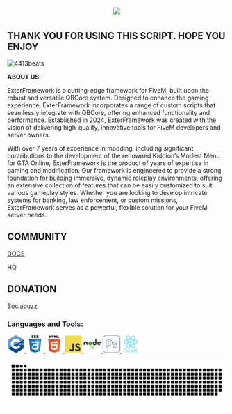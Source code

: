 <h1 align="center">
    <img src="https://readme-typing-svg.herokuapp.com/?font=Righteous&size=35&center=true&vCenter=true&width=500&height=70&duration=2000&lines=NGOCEH+LU;+JELEK;&color=00FF00" />
</h1>


## THANK YOU FOR USING THIS SCRIPT. HOPE YOU ENJOY

<p align="left"> <img src="https://komarev.com/ghpvc/?username=4413beats&label=Profile%20views&color=00FF40&style=flat" alt="4413beats" /> </p>

**ABOUT US:**

ExterFramework is a cutting-edge framework for FiveM, built upon the robust and versatile QBCore system. Designed to enhance the gaming experience, ExterFramework incorporates a range of custom scripts that seamlessly integrate with QBCore, offering enhanced functionality and performance. Established in 2024, ExterFramework was created with the vision of delivering high-quality, innovative tools for FiveM developers and server owners.

With over 7 years of experience in modding, including significant contributions to the development of the renowned Kiddion’s Modest Menu for GTA Online, ExterFramework is the product of years of expertise in gaming and modification. Our framework is engineered to provide a strong foundation for building immersive, dynamic roleplay environments, offering an extensive collection of features that can be easily customized to suit various gameplay styles. Whether you are looking to develop intricate systems for banking, law enforcement, or custom missions, ExterFramework serves as a powerful, flexible solution for your FiveM server needs.


## COMMUNITY
[DOCS](https://exterframework.gitbook.io/exterframework)

[HQ](https://discord.gg/8YnXWSCTFj)


## DONATION
[Sociabuzz](https://sociabuzz.com/_sobing_/tribe)


<h3 align="left">Languages and Tools:</h3>
<p align="left"> <a href="https://www.w3schools.com/cpp/" target="_blank" rel="noreferrer"> <img src="https://raw.githubusercontent.com/devicons/devicon/master/icons/cplusplus/cplusplus-original.svg" alt="cplusplus" width="40" height="40"/> </a> <a href="https://www.w3schools.com/css/" target="_blank" rel="noreferrer"> <img src="https://raw.githubusercontent.com/devicons/devicon/master/icons/css3/css3-original-wordmark.svg" alt="css3" width="40" height="40"/> </a> <a href="https://www.w3.org/html/" target="_blank" rel="noreferrer"> <img src="https://raw.githubusercontent.com/devicons/devicon/master/icons/html5/html5-original-wordmark.svg" alt="html5" width="40" height="40"/> </a> <a href="https://developer.mozilla.org/en-US/docs/Web/JavaScript" target="_blank" rel="noreferrer"> <img src="https://raw.githubusercontent.com/devicons/devicon/master/icons/javascript/javascript-original.svg" alt="javascript" width="40" height="40"/> </a> <a href="https://nodejs.org" target="_blank" rel="noreferrer"> <img src="https://raw.githubusercontent.com/devicons/devicon/master/icons/nodejs/nodejs-original-wordmark.svg" alt="nodejs" width="40" height="40"/> </a> <a href="https://www.photoshop.com/en" target="_blank" rel="noreferrer"> <img src="https://raw.githubusercontent.com/devicons/devicon/master/icons/photoshop/photoshop-line.svg" alt="photoshop" width="40" height="40"/> </a> <a href="https://reactjs.org/" target="_blank" rel="noreferrer"> <img src="https://raw.githubusercontent.com/devicons/devicon/master/icons/react/react-original-wordmark.svg" alt="react" width="40" height="40"/> </a> </p>

<picture>
  <source
    media="(prefers-color-scheme: dark)"
    srcset="https://raw.githubusercontent.com/platane/snk/output/github-contribution-grid-snake-dark.svg"
  />
  <source
    media="(prefers-color-scheme: light)"
    srcset="https://raw.githubusercontent.com/platane/snk/output/github-contribution-grid-snake.svg"
  />
  <img
    alt="github contribution grid snake animation"
    src="https://raw.githubusercontent.com/platane/snk/output/github-contribution-grid-snake.svg"
  />
</picture>
